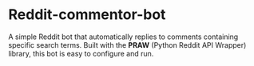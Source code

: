 # Reddit-commentor-bot
A simple Reddit bot that automatically replies to comments containing specific search terms. Built with the **PRAW** (Python Reddit API Wrapper) library, this bot is easy to configure and run.
